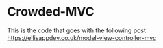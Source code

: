 # Crowded-MVC

This is the code that goes with the following post https://ellisappdev.co.uk/model-view-controller-mvc

